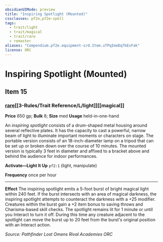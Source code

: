 ```yaml
---
obsidianUIMode: preview
title: "Inspiring Spotlight (Mounted)"
cssclasses: pf2e,pf2e-spell
tags:
  - trait/light
  - trait/magical
  - trait/rare
  - remaster
aliases: "Compendium.pf2e.equipment-srd.Item.uTPqImeDq7bEsFak"
license: ORC
---
```

# Inspiring Spotlight (Mounted)
## Item 15
### [rare](rare "Rare Rarity Trait")[[3-Rules/Trait Reference/L/light]][[magical]]


**Price** 650 gp; 
**Bulk** 8; **Size** med
**Usage** held-in-one-hand

An _inspiring spotlight_ consists of a drum-shaped metal housing around several reflective plates. It has the capacity to cast a powerful, narrow beam of light to illuminate important moments or characters on stage. The portable version consists of an 18-inch-diameter lamp on a tripod that can be set up or broken down over the course of 10 minutes. The mounted version is typically 3 feet in diameter and affixed to a bracket above and behind the audience for indoor performances.

**Activate—Light It Up** `pf2:1` (light, manipulate)

**Frequency** once per hour

* * *

**Effect** The inspiring spotlight emits a 5-foot burst of bright magical light within 240 feet. If the burst intersects with an area of magical darkness, the inspiring spotlight attempts to counteract the darkness with a +25 modifier. Creatures within the burst gain a +2 item bonus to saving throws and Charisma-based skill checks. The spotlight remains lit for 1 minute or until you Interact to turn it off. During this time any creature adjacent to the spotlight can move the burst up to 20 feet from the burst's original position with an Interact action.

*Source: Pathfinder Lost Omens Rival Academies*
*ORC*